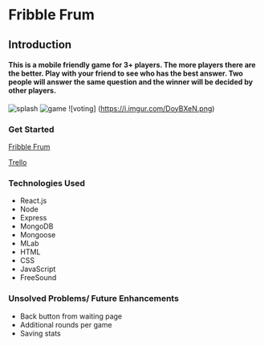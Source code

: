 # Fribble Frum
## Introduction 
#### This is a mobile friendly game for 3+ players. The more players there are the better. Play with your friend to see who has the best answer. Two people will answer the same question and the winner will be decided by other players. 

![splash](https://i.imgur.com/ClUDsZ7.png)
![game](https://i.imgur.com/VDUyVSw.png)
![voting] (https://i.imgur.com/DoyBXeN.png)

### Get Started
[Fribble Frum](https://fribble-frum.herokuapp.com/)

[Trello](https://trello.com/b/UeURMQQS/fribble-frum)

### Technologies Used
* React.js
* Node 
* Express
* MongoDB
* Mongoose
* MLab
* HTML
* CSS
* JavaScript
* FreeSound

### Unsolved Problems/ Future Enhancements
* Back button from waiting page
* Additional rounds per game
* Saving stats
